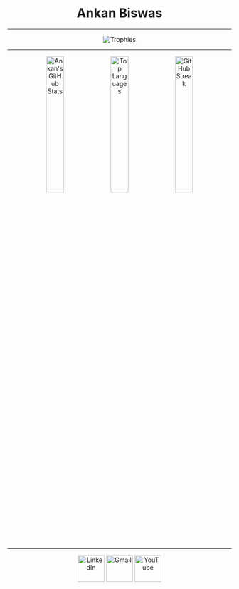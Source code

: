 <div align="center">
 
#  **Ankan Biswas**

---

![Trophies](https://github-profile-trophy.vercel.app/?username=AnkanCompiled&theme=radical&column=8&margin-w=15&no-frame=true)

---

<p>
    <img src="https://github-readme-stats.vercel.app/api?username=AnkanCompiled&show_icons=true&theme=dark" alt="Ankan's GitHub Stats" style="width: 28%;"/>
    <img src="https://github-readme-stats.vercel.app/api/top-langs/?username=AnkanCompiled&layout=compact&theme=dark" alt="Top Languages" style="width: 28%;"/>
    <img src="https://github-readme-streak-stats.herokuapp.com/?user=AnkanCompiled&theme=dark" alt="GitHub Streak" style="width: 28%;"/>
</p>

---

<p>
  <a href="https://www.linkedin.com/in/ankanbiswas-in" target="blank"><img src="https://img.icons8.com/?size=100&id=xuvGCOXi8Wyg&format=png&color=000000" width="60" alt="LinkedIn" /></a>  
  <a href="mailto:ankanb560@gmail.com" target="blank"><img src="https://img.icons8.com/?size=100&id=P7UIlhbpWzZm&format=png&color=000000" width="60" alt="Gmail" /></a>
  <a href="https://www.youtube.com/@ankan1001" target="blank"><img src="https://img.icons8.com/?size=100&id=19318&format=png&color=000000" width="60" alt="YouTube" /></a>
</p>


</div>
